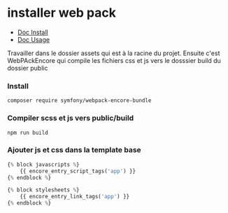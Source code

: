 # installer web pack

- [Doc Install](https://symfony.com/doc/current/frontend/encore/installation.html)
- [Doc Usage](https://symfony.com/doc/5.4/frontend/encore/simple-example.html)

<p>Travailler dans le dossier assets qui est à la racine du projet. Ensuite c'est WebPAckEncore qui compile les fichiers css et js
vers le dosssier build du dossier public<p>

### Install

```shell
composer require symfony/webpack-encore-bundle
```

### Compiler scss et js vers public/build

```shell
npm run build
```

### Ajouter js et css dans la template base 

```php
{% block javascripts %}
    {{ encore_entry_script_tags('app') }}
{% endblock %}
```

```php
{% block stylesheets %}
    {{ encore_entry_link_tags('app') }}
{% endblock %}
```

